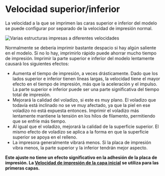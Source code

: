 Velocidad superior/inferior
====
La velocidad a la que se imprimen las caras superior e inferior del modelo se puede configurar por separado de la velocidad de impresión normal.

![Varias estructuras impresas a diferentes velocidades](../images/speed_difference.png)

Normalmente se debería imprimir bastante despacio si hay algún saliente en el modelo. Si no lo hay, imprimirlo rápido puede ahorrar mucho tiempo de impresión. Imprimir la parte superior e inferior del modelo lentamente causará los siguientes efectos:
* Aumenta el tiempo de impresión, a veces drásticamente. Dado que los lados superior e inferior tienen líneas largas, la velocidad tiene el mayor efecto en el tiempo de impresión, más que la aceleración y el impulso. La parte superior e inferior puede ser una parte significativa del tiempo total de impresión.
* Mejorará la calidad del voladizo, si este es muy plano. El voladizo que todavía está inclinado no se ve muy afectado, ya que la piel en ese voladizo no está expuesta entonces. Imprimir el voladizo más lentamente mantiene la tensión en los hilos de filamento, permitiendo que se enfríe más tiempo.
* Al igual que el voladizo, mejorará la calidad de la superficie superior. El mismo efecto de voladizo se aplica a la forma en que la superficie superior se apoya en el relleno.
* La impresora generalmente vibrará menos. Si la placa de impresión vibra menos, la parte superior y la inferior tendrán mejor aspecto.

**Este ajuste no tiene un efecto significativo en la adhesión de la placa de impresión. La [Velocidad de impresión de la capa inicial](speed_print_layer_0.md) se utiliza para las primeras capas.**